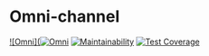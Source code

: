 # Omni-channel
[![Omni](![Omni](https://github.com/goshatravin/omni-channel/workflows/Omni/badge.svg)](https://github.com/goshatravin/omni-channel/actions)
[![Maintainability](https://api.codeclimate.com/v1/badges/8a7b1fdabb7ae473f719/maintainability)](https://codeclimate.com/github/goshatravin/omni-channel/maintainability)
[![Test Coverage](https://api.codeclimate.com/v1/badges/8a7b1fdabb7ae473f719/test_coverage)](https://codeclimate.com/github/goshatravin/omni-channel/test_coverage)